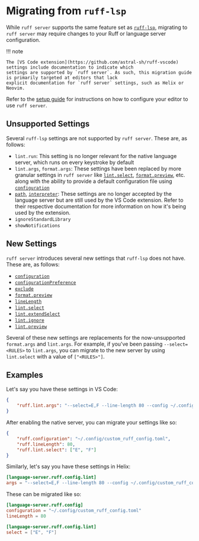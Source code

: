 # Migrating from `ruff-lsp`

While `ruff server` supports the same feature set as [`ruff-lsp`](https://github.com/astral-sh/ruff-lsp), migrating to
`ruff server` may require changes to your Ruff or language server configuration.

!!! note

    The [VS Code extension](https://github.com/astral-sh/ruff-vscode) settings include documentation to indicate which
    settings are supported by `ruff server`. As such, this migration guide is primarily targeted at editors that lack
    explicit documentation for `ruff server` settings, such as Helix or Neovim.

Refer to the [setup guide](setup.md) for instructions on how to configure your editor to use `ruff server`.

## Unsupported Settings

Several `ruff-lsp` settings are not supported by `ruff server`. These are, as follows:

- `lint.run`: This setting is no longer relevant for the native language server, which runs on every
    keystroke by default
- `lint.args`, `format.args`: These settings have been replaced by more granular settings in `ruff server` like [`lint.select`](settings.md#select), [`format.preview`](settings.md#format_preview),
    etc. along with the ability to provide a default configuration file using
    [`configuration`](settings.md#configuration)
- [`path`](settings.md#path), [`interpreter`](settings.md#interpreter): These settings are no longer
    accepted by the language server but are still used by the VS Code extension. Refer to their
    respective documentation for more information on how it's being used by the extension.
- `ignoreStandardLibrary`
- `showNotifications`

## New Settings

`ruff server` introduces several new settings that `ruff-lsp` does not have. These are, as follows:

- [`configuration`](settings.md#configuration)
- [`configurationPreference`](settings.md#configurationpreference)
- [`exclude`](settings.md#exclude)
- [`format.preview`](settings.md#format_preview)
- [`lineLength`](settings.md#linelength)
- [`lint.select`](settings.md#select)
- [`lint.extendSelect`](settings.md#extendselect)
- [`lint.ignore`](settings.md#ignore)
- [`lint.preview`](settings.md#lint_preview)

Several of these new settings are replacements for the now-unsupported `format.args` and `lint.args`. For example, if
you've been passing `--select=<RULES>` to `lint.args`, you can migrate to the new server by using `lint.select` with a
value of `["<RULES>"]`.

## Examples

Let's say you have these settings in VS Code:

```json
{
    "ruff.lint.args": "--select=E,F --line-length 80 --config ~/.config/custom_ruff_config.toml"
}
```

After enabling the native server, you can migrate your settings like so:

```json
{
    "ruff.configuration": "~/.config/custom_ruff_config.toml",
    "ruff.lineLength": 80,
    "ruff.lint.select": ["E", "F"]
}
```

Similarly, let's say you have these settings in Helix:

```toml
[language-server.ruff.config.lint]
args = "--select=E,F --line-length 80 --config ~/.config/custom_ruff_config.toml"
```

These can be migrated like so:

```toml
[language-server.ruff.config]
configuration = "~/.config/custom_ruff_config.toml"
lineLength = 80

[language-server.ruff.config.lint]
select = ["E", "F"]
```

